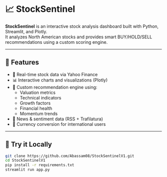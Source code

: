 # 📈 StockSentinel

**StockSentinel** is an interactive stock analysis dashboard built with Python, Streamlit, and Plotly.  
It analyzes North American stocks and provides smart BUY/HOLD/SELL recommendations using a custom scoring engine.

---

## 🚀 Features

- 🔎 Real-time stock data via Yahoo Finance
- 📊 Interactive charts and visualizations (Plotly)
- 🧠 Custom recommendation engine using:
  - Valuation metrics
  - Technical indicators
  - Growth factors
  - Financial health
  - Momentum trends
- 📰 News & sentiment data (RSS + Trafilatura)
- 💱 Currency conversion for international users

---

## 🧪 Try it Locally

```bash
git clone https://github.com/Abassam08/StockSentinelV1.git
cd StockSentinelV1
pip install -r requirements.txt
streamlit run app.py
